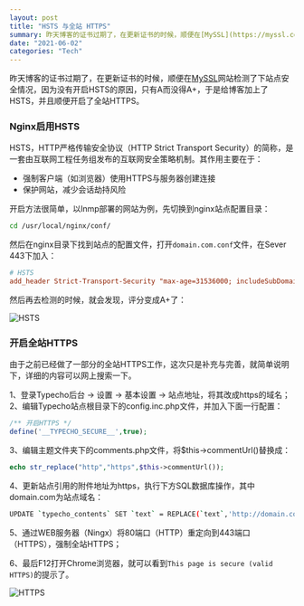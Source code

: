 ```yaml
---
layout: post
title: "HSTS 与全站 HTTPS"
summary: 昨天博客的证书过期了，在更新证书的时候，顺便在[MySSL](https://myssl.com/)网站检测了下站点安全情况，因为没有开启HSTS的原因，只有A而没得A+，于是给博客加上了HSTS，并且顺便开启了全站HTTPS。
date: "2021-06-02"
categories: "Tech"
---
```


昨天博客的证书过期了，在更新证书的时候，顺便在[MySSL](https://myssl.com/)网站检测了下站点安全情况，因为没有开启HSTS的原因，只有A而没得A+，于是给博客加上了HSTS，并且顺便开启了全站HTTPS。

### Nginx启用HSTS

HSTS，HTTP严格传输安全协议（HTTP Strict Transport Security）的简称，是一套由互联网工程任务组发布的互联网安全策略机制。其作用主要在于：

- 强制客户端（如浏览器）使用HTTPS与服务器创建连接
- 保护网站，减少会话劫持风险

开启方法很简单，以lnmp部署的网站为例，先切换到nginx站点配置目录：

```bash
cd /usr/local/nginx/conf/
```

然后在nginx目录下找到站点的配置文件，打开`domain.com.conf`文件，在Sever 443下加入：

```conf
# HSTS
add_header Strict-Transport-Security "max-age=31536000; includeSubDomains" always;
```

然后再去检测的时候，就会发现，评分变成A+了：

![HSTS](https://chilohdata.s3.bitiful.net/blog/hsts-ssl-a+.png "HSTS")

### 开启全站HTTPS

由于之前已经做了一部分的全站HTTPS工作，这次只是补充与完善，就简单说明下，详细的内容可以网上搜索一下。

1、登录Typecho后台 -> 设置 -> 基本设置 -> 站点地址，将其改成https的域名；  
2、编辑Typecho站点根目录下的config.inc.php文件，并加入下面一行配置：

```php
/** 开启HTTPS */
define('__TYPECHO_SECURE__',true);
```

3、编辑主题文件夹下的comments.php文件，将$this->commentUrl()替换成：

```php
echo str_replace("http","https",$this->commentUrl());
```

4、更新站点引用的附件地址为https，执行下方SQL数据库操作，其中domain.com为站点域名：

```bash
UPDATE `typecho_contents` SET `text` = REPLACE(`text`,'http://domain.com','https://domain.com');
```

5、通过WEB服务器（Ningx）将80端口（HTTP）重定向到443端口（HTTPS），强制全站HTTPS；

6、最后F12打开Chrome浏览器，就可以看到`This page is secure (valid HTTPS)`的提示了。

![HTTPS](https://chilohdata.s3.bitiful.net/blog/typecho-https.jpg "HTTPS")

